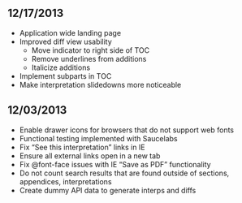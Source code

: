 ## 12/17/2013

* Application wide landing page
* Improved diff view usability
    * Move indicator to right side of TOC
    * Remove underlines from additions
    * Italicize additions
* Implement subparts in TOC
* Make interpretation slidedowns more noticeable

## 12/03/2013

* Enable drawer icons for browsers that do not support web fonts
* Functional testing implemented with Saucelabs
* Fix “See this interpretation” links in IE
* Ensure all external links open in a new tab
* Fix @font-face issues with IE “Save as PDF” functionality
* Do not count search results that are found outside of sections, appendices, interpretations
* Create dummy API data to generate interps and diffs
